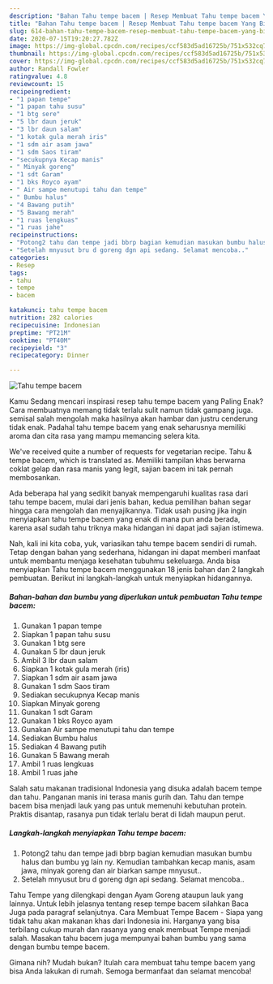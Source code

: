 ```yaml
---
description: "Bahan Tahu tempe bacem | Resep Membuat Tahu tempe bacem Yang Bisa Manjain Lidah"
title: "Bahan Tahu tempe bacem | Resep Membuat Tahu tempe bacem Yang Bisa Manjain Lidah"
slug: 614-bahan-tahu-tempe-bacem-resep-membuat-tahu-tempe-bacem-yang-bisa-manjain-lidah
date: 2020-07-15T19:20:27.782Z
image: https://img-global.cpcdn.com/recipes/ccf583d5ad16725b/751x532cq70/tahu-tempe-bacem-foto-resep-utama.jpg
thumbnail: https://img-global.cpcdn.com/recipes/ccf583d5ad16725b/751x532cq70/tahu-tempe-bacem-foto-resep-utama.jpg
cover: https://img-global.cpcdn.com/recipes/ccf583d5ad16725b/751x532cq70/tahu-tempe-bacem-foto-resep-utama.jpg
author: Randall Fowler
ratingvalue: 4.8
reviewcount: 15
recipeingredient:
- "1 papan tempe"
- "1 papan tahu susu"
- "1 btg sere"
- "5 lbr daun jeruk"
- "3 lbr daun salam"
- "1 kotak gula merah iris"
- "1 sdm air asam jawa"
- "1 sdm Saos tiram"
- "secukupnya Kecap manis"
- " Minyak goreng"
- "1 sdt Garam"
- "1 bks Royco ayam"
- " Air sampe menutupi tahu dan tempe"
- " Bumbu halus"
- "4 Bawang putih"
- "5 Bawang merah"
- "1 ruas lengkuas"
- "1 ruas jahe"
recipeinstructions:
- "Potong2 tahu dan tempe jadi bbrp bagian kemudian masukan bumbu halus dan bumbu yg lain ny. Kemudian tambahkan kecap manis, asam jawa, minyak goreng dan air biarkan sampe mnyusut.."
- "Setelah mnyusut bru d goreng dgn api sedang. Selamat mencoba.."
categories:
- Resep
tags:
- tahu
- tempe
- bacem

katakunci: tahu tempe bacem 
nutrition: 282 calories
recipecuisine: Indonesian
preptime: "PT21M"
cooktime: "PT40M"
recipeyield: "3"
recipecategory: Dinner

---
```



![Tahu tempe bacem](https://img-global.cpcdn.com/recipes/ccf583d5ad16725b/751x532cq70/tahu-tempe-bacem-foto-resep-utama.jpg)

Kamu Sedang mencari inspirasi resep tahu tempe bacem yang Paling Enak? Cara membuatnya memang tidak terlalu sulit namun tidak gampang juga. semisal salah mengolah maka hasilnya akan hambar dan justru cenderung tidak enak. Padahal tahu tempe bacem yang enak seharusnya memiliki aroma dan cita rasa yang mampu memancing selera kita.

We&#39;ve received quite a number of requests for vegetarian recipe. Tahu &amp; tempe bacem, which is translated as. Memiliki tampilan khas berwarna coklat gelap dan rasa manis yang legit, sajian bacem ini tak pernah membosankan.

Ada beberapa hal yang sedikit banyak mempengaruhi kualitas rasa dari tahu tempe bacem, mulai dari jenis bahan, kedua pemilihan bahan segar hingga cara mengolah dan menyajikannya. Tidak usah pusing jika ingin menyiapkan tahu tempe bacem yang enak di mana pun anda berada, karena asal sudah tahu triknya maka hidangan ini dapat jadi sajian istimewa.


Nah, kali ini kita coba, yuk, variasikan tahu tempe bacem sendiri di rumah. Tetap dengan bahan yang sederhana, hidangan ini dapat memberi manfaat untuk membantu menjaga kesehatan tubuhmu sekeluarga. Anda bisa menyiapkan Tahu tempe bacem menggunakan 18 jenis bahan dan 2 langkah pembuatan. Berikut ini langkah-langkah untuk menyiapkan hidangannya.

<!--inarticleads1-->

##### Bahan-bahan dan bumbu yang diperlukan untuk pembuatan Tahu tempe bacem:

1. Gunakan 1 papan tempe
1. Siapkan 1 papan tahu susu
1. Gunakan 1 btg sere
1. Gunakan 5 lbr daun jeruk
1. Ambil 3 lbr daun salam
1. Siapkan 1 kotak gula merah (iris)
1. Siapkan 1 sdm air asam jawa
1. Gunakan 1 sdm Saos tiram
1. Sediakan secukupnya Kecap manis
1. Siapkan  Minyak goreng
1. Gunakan 1 sdt Garam
1. Gunakan 1 bks Royco ayam
1. Gunakan  Air sampe menutupi tahu dan tempe
1. Sediakan  Bumbu halus
1. Sediakan 4 Bawang putih
1. Gunakan 5 Bawang merah
1. Ambil 1 ruas lengkuas
1. Ambil 1 ruas jahe


Salah satu makanan tradisional Indonesia yang disuka adalah bacem tempe dan tahu. Panganan manis ini terasa manis gurih dan. Tahu dan tempe bacem bisa menjadi lauk yang pas untuk memenuhi kebutuhan protein. Praktis disantap, rasanya pun tidak terlalu berat di lidah maupun perut. 

<!--inarticleads2-->

##### Langkah-langkah menyiapkan Tahu tempe bacem:

1. Potong2 tahu dan tempe jadi bbrp bagian kemudian masukan bumbu halus dan bumbu yg lain ny. Kemudian tambahkan kecap manis, asam jawa, minyak goreng dan air biarkan sampe mnyusut..
1. Setelah mnyusut bru d goreng dgn api sedang. Selamat mencoba..


Tahu Tempe yang dilengkapi dengan Ayam Goreng ataupun lauk yang lainnya. Untuk lebih jelasnya tentang resep tempe bacem silahkan Baca Juga pada paragraf selanjutnya. Cara Membuat Tempe Bacem - Siapa yang tidak tahu akan makanan khas dari Indonesia ini. Harganya yang bisa terbilang cukup murah dan rasanya yang enak membuat Tempe menjadi salah. Masakan tahu bacem juga mempunyai bahan bumbu yang sama dengan bumbu tempe bacem. 

Gimana nih? Mudah bukan? Itulah cara membuat tahu tempe bacem yang bisa Anda lakukan di rumah. Semoga bermanfaat dan selamat mencoba!
